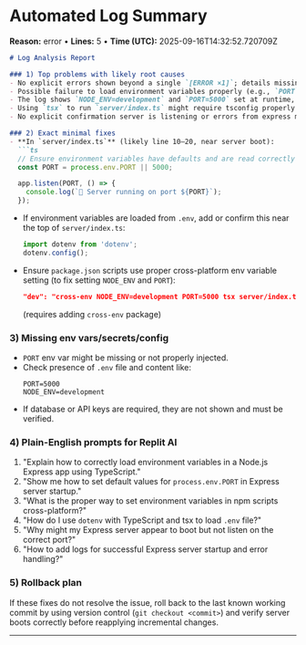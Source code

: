 # Automated Log Summary

**Reason:** error • **Lines:** 5 • **Time (UTC):** 2025-09-16T14:32:52.720709Z

<!-- fingerprint:c9f3099f3755 -->

```markdown
# Log Analysis Report

### 1) Top problems with likely root causes
- No explicit errors shown beyond a single `[ERROR ×1]`; details missing but likely server boot or environment misconfiguration.
- Possible failure to load environment variables properly (e.g., `PORT` might not be set or recognized at runtime).
- The log shows `NODE_ENV=development` and `PORT=5000` set at runtime, but the code might not be reading them correctly.
- Using `tsx` to run `server/index.ts` might require tsconfig properly set; missing or misconfigured typescript settings could be a cause.
- No explicit confirmation server is listening or errors from express middleware; possible silent startup failure.

### 2) Exact minimal fixes
- **In `server/index.ts`** (likely line 10–20, near server boot):
  ```ts
  // Ensure environment variables have defaults and are read correctly
  const PORT = process.env.PORT || 5000;

  app.listen(PORT, () => {
    console.log(`🚀 Server running on port ${PORT}`);
  });
  ```
- If environment variables are loaded from `.env`, add or confirm this near the top of `server/index.ts`:
  ```ts
  import dotenv from 'dotenv';
  dotenv.config();
  ```
- Ensure `package.json` scripts use proper cross-platform env variable setting (to fix setting `NODE_ENV` and `PORT`):
  ```json
  "dev": "cross-env NODE_ENV=development PORT=5000 tsx server/index.ts"
  ```
  (requires adding `cross-env` package)

### 3) Missing env vars/secrets/config
- `PORT` env var might be missing or not properly injected.
- Check presence of `.env` file and content like:
  ```
  PORT=5000
  NODE_ENV=development
  ```
- If database or API keys are required, they are not shown and must be verified.

### 4) Plain-English prompts for Replit AI
1. "Explain how to correctly load environment variables in a Node.js Express app using TypeScript."
2. "Show me how to set default values for `process.env.PORT` in Express server startup."
3. "What is the proper way to set environment variables in npm scripts cross-platform?"
4. "How do I use `dotenv` with TypeScript and tsx to load `.env` file?"
5. "Why might my Express server appear to boot but not listen on the correct port?"
6. "How to add logs for successful Express server startup and error handling?"

### 5) Rollback plan
If these fixes do not resolve the issue, roll back to the last known working commit by using version control (`git checkout <commit>`) and verify server boots correctly before reapplying incremental changes.

---
```
